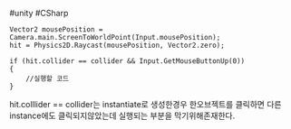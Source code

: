 #unity #CSharp 

```CSharp
Vector2 mousePosition = Camera.main.ScreenToWorldPoint(Input.mousePosition);
hit = Physics2D.Raycast(mousePosition, Vector2.zero);

if (hit.collider == collider && Input.GetMouseButtonUp(0))
{
	//실행할 코드
}
```
hit.colllider == collider는  instantiate로 생성한경우
한오브젝트를 클릭하면 다른 instance에도 클릭되지않았는데 실행되는 부분을 막기위해존재한다.